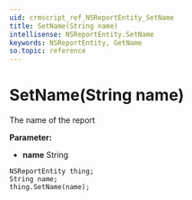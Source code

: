 ```yaml
---
uid: crmscript_ref_NSReportEntity_SetName
title: SetName(String name)
intellisense: NSReportEntity.SetName
keywords: NSReportEntity, GetName
so.topic: reference
---
```


# SetName(String name)

The name of the report

**Parameter:** 
* **name** String

```crmscript
NSReportEntity thing;
String name;
thing.SetName(name);
```

